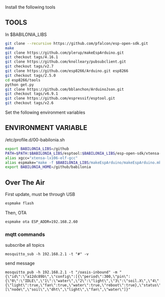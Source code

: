 Install the following tools
## TOOLS
In $BABILONIA_LIBS
```bash
git clone --recursive https://github.com/pfalcon/esp-open-sdk.git
make
git clone https://github.com/plerup/makeEspArduino.git
git checkout tags/4.16.1
git clone https://github.com/knolleary/pubsubclient.git
git checkout tags/v2.7
git clone https://github.com/esp8266/Arduino.git esp8266
git checkout tags/2.5.0
cd esp8266/tools
python get.py
git clone https://github.com/bblanchon/ArduinoJson.git
git checkout tags/v6.9.1
git clone https://github.com/espressif/esptool.git
git checkout tags/v2.6
```


Set the following environment variables
## ENVIRONMENT VARIABLE
/etc/profile.d/00-babilonia.sh
```bash
export BABILONIA_LIBS=/github
PATH=$PATH:$BABILONIA_LIBS/esptool:$BABILONIA_LIBS/esp-open-sdk/xtensa-lx106-elf/bin
alias xgcc="xtensa-lx106-elf-gcc"
alias espmake="make -f $BABILONIA_LIBS/makeEspArduino/makeEspArduino.mk"
export BABILONIA_HOME=/github/babilonia
```


## Over The Air
First update, must be through USB
```bash
espmake flash
```
Then, OTA
```bash
espmake ota ESP_ADDR=192.168.2.60
```

### mqtt commands

subscribe all topics
```
mosquitto_sub -h 192.168.2.1 -t "#" -v
```
send message
```
mosquitto_pub -h 192.168.2.1 -t "/oasis-inbound" -m "{\"id\":\"a12dc89b\",\"config\":[{\"period\":300,\"pin\":{\"0\":\"IDLE\",\"1\":\"water\",\"2\":\"light\",\"3\":\"soil.X\",\"4\":\"soil.1\",\"5\":\"soil.2\",\"6\":\"soil.3\",\"7\":\"soil.4\"}}],\"command\":{\"light\":true,\"fan\":true,\"water\":true,\"reboot\":true},\"status\":[\"node\",\"soil\",\"dht\",\"light\",\"fan\",\"water\"]}"

```
